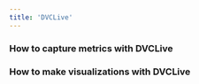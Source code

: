 ```yaml
---
title: 'DVCLive'
---
```


### How to capture metrics with DVCLive

### How to make visualizations with DVCLive
